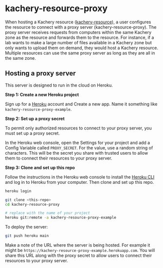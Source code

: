 # kachery-resource-proxy

When hosting a Kachery resource ([kachery-resource](https://github.com/scratchrealm/kachery-resource/blob/main/README.md)), a user configures the resource to connect with a proxy server (kachery-resource-proxy). The proxy server receives requests from computers within the same Kachery zone as the resource and forwards them to the resource. For instance, if a lab wants to make a large number of files available in a Kachery zone but only wants to upload them on demand, they would host a Kachery resource. Multiple resources can use the same proxy server as long as they are all in the same zone.

## Hosting a proxy server

This server is designed to run in the cloud on Heroku.

**Step 1: Create a new Heroku project**

Sign up for a [Heroku](https://heroku.com) account and Create a new app. Name it something like `kachery-resource-proxy-example`.

**Step 2: Set up a proxy secret**

To permit only authorized resources to connect to your proxy server, you must set up a proxy secret.

In the Heroku web console, open the Settings for your project and add a Config Variable called `PROXY_SECRET`. For the value, use a random string of characters. This will be the secret you share with trusted users to allow them to connect their resources to your proxy server.

**Step 3: Clone and set up this repo**

Follow the instructions in the Heroku web console to install the [Heroku CLI](https://devcenter.heroku.com/articles/heroku-cli) and log in to Heroku from your computer. Then clone and set up this repo.

```bash
heroku login

git clone <this-repo>
cd kachery-resource-proxy

# replace with the name of your project
heroku git:remote -a kachery-resource-proxy-example
```

To deploy the server:

```bash
git push heroku main
```

Make a note of the URL where the server is being hosted. For example it might be `https://kachery-resource-proxy-example.herokuapp.com`. You will share this URL along with the proxy secret to allow users to connect their resources to your proxy server.